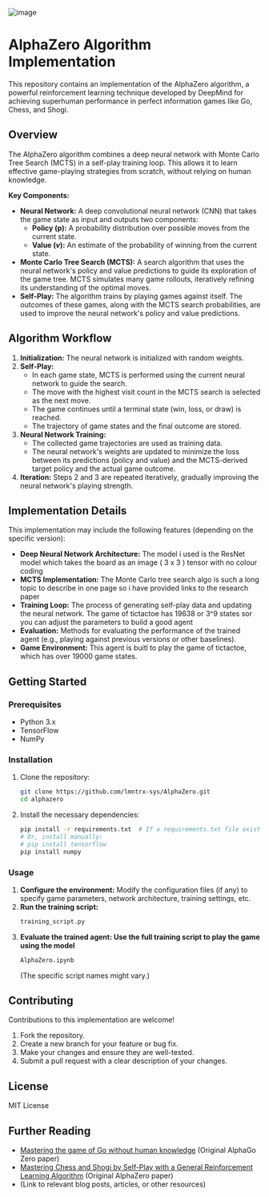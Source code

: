 ![image](https://github.com/user-attachments/assets/ffea1f32-3415-4bb2-bafc-425e0524aa37)



# AlphaZero Algorithm Implementation

This repository contains an implementation of the AlphaZero algorithm, a powerful reinforcement learning technique developed by DeepMind for achieving superhuman performance in perfect information games like Go, Chess, and Shogi.

## Overview

The AlphaZero algorithm combines a deep neural network with Monte Carlo Tree Search (MCTS) in a self-play training loop. This allows it to learn effective game-playing strategies from scratch, without relying on human knowledge.

**Key Components:**

* **Neural Network:** A deep convolutional neural network (CNN) that takes the game state as input and outputs two components:
    * **Policy ($\mathbf{p}$):** A probability distribution over possible moves from the current state.
    * **Value ($v$):** An estimate of the probability of winning from the current state.
* **Monte Carlo Tree Search (MCTS):** A search algorithm that uses the neural network's policy and value predictions to guide its exploration of the game tree. MCTS simulates many game rollouts, iteratively refining its understanding of the optimal moves.
* **Self-Play:** The algorithm trains by playing games against itself. The outcomes of these games, along with the MCTS search probabilities, are used to improve the neural network's policy and value predictions.

## Algorithm Workflow

1.  **Initialization:** The neural network is initialized with random weights.
2.  **Self-Play:**
    * In each game state, MCTS is performed using the current neural network to guide the search.
    * The move with the highest visit count in the MCTS search is selected as the next move.
    * The game continues until a terminal state (win, loss, or draw) is reached.
    * The trajectory of game states and the final outcome are stored.
3.  **Neural Network Training:**
    * The collected game trajectories are used as training data.
    * The neural network's weights are updated to minimize the loss between its predictions (policy and value) and the MCTS-derived target policy and the actual game outcome.
4.  **Iteration:** Steps 2 and 3 are repeated iteratively, gradually improving the neural network's playing strength.

## Implementation Details

This implementation may include the following features (depending on the specific version):

* **Deep Neural Network Architecture:** The model i used is the ResNet model which takes the board as an image ( 3 x 3 ) tensor with no colour coding
* **MCTS Implementation:** The Monte Carlo tree search algo is such a long topic to describe in one page so i have provided links to the research paper
* **Training Loop:** The process of generating self-play data and updating the neural network. The game of tictactoe has 19638 or 3^9 states sor you can adjust the parameters to build a good agent
* **Evaluation:** Methods for evaluating the performance of the trained agent (e.g., playing against previous versions or other baselines).
* **Game Environment:** This agent is buitl to play the game of tictactoe, which has over 19000 game states.

## Getting Started

### Prerequisites

* Python 3.x
* TensorFlow
* NumPy

### Installation

1.  Clone the repository:
    ```bash
    git clone https://github.com/lmntrx-sys/AlphaZero.git
    cd alphazero
    ```
2.  Install the necessary dependencies:
    ```bash
    pip install -r requirements.txt  # If a requirements.txt file exists
    # Or, install manually:
    # pip install tensorflow  
    pip install numpy
    ```

### Usage

1.  **Configure the environment:** Modify the configuration files (if any) to specify game parameters, network architecture, training settings, etc.
2.  **Run the training script:**
    ```bash
    training_script.py
    ```
3.  **Evaluate the trained agent: Use the full training script to play the game using the model**
    ```bash
    AlphaZero.ipynb
    ```
    (The specific script names might vary.)


## Contributing

Contributions to this implementation are welcome! 

1.  Fork the repository.
2.  Create a new branch for your feature or bug fix.
3.  Make your changes and ensure they are well-tested.
4.  Submit a pull request with a clear description of your changes.


## License

MIT License


## Further Reading

* [Mastering the game of Go without human knowledge](https://www.nature.com/articles/nature24270) (Original AlphaGo Zero paper)
* [Mastering Chess and Shogi by Self-Play with a General Reinforcement Learning Algorithm](https://arxiv.org/abs/1712.01815) (Original AlphaZero paper)
* (Link to relevant blog posts, articles, or other resources)
